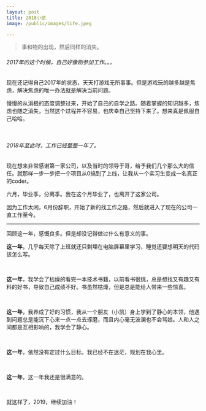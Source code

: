 ```yaml
---
layout: post
title: 2018小结
image: /public/images/life.jpeg

---
```


> 事和物的出现，然后同样的消失。





###### 2017年的这个时候，自己好像刚参加工作。。。

现在还记得自己2017年的状态，天天打游戏无所事事。但是游戏玩的越多越是焦虑，解决焦虑的唯一办法就是解决当前问题。

慢慢的从消极的态度调整过来，开始了自己的自学之路。随着掌握的知识越多，焦虑也随之消失，当然这个过程并不容易，也庆幸自己坚持下来了。想来真是佩服自己哈哈。

<br/>

###### 2018年至此时，工作已经整整一年了。

现在想来非常感谢第一家公司，以及当时的领导于哥，给予我们几个那么大的信任。就那样一步一步把一个项目从0搞到了上线，让我从一个实习生变成一名真正的coder。

六月，毕业季，分离季。我在这个月毕业了，也离开了这家公司。

因为工作太闲，6月份辞职，开始了新的找工作之路，然后就进入了现在的公司一直工作至今。

---



回顾这一年，感慨良多。但是却没记得做过什么有意义的事。

**这一年**，几乎每天除了上班就还只剩埋在电脑屏幕里学习，睡觉还要想明天的代码该怎么写。

<br/>

**这一年**，我学会了枯燥的看完一本技术书籍，以前看书很挑，总是想找又有趣又有料的好书，导致自己成绩不好。书虽然枯燥，但是总是能给人带来一些惊喜。

<br/>

**这一年**，我养成了好的习惯，我从一个朋友（小凯）身上学到了静心的本领，他遇到问题总是能沉下心来一点一点去琢磨，而且内心毫无波澜也不会骂娘。人和人之间都是互相影响的，我学会了静心。

<br/>

**这一年**，依然没有定过什么目标。我已经不在迷茫，规划在我心里。

<br/>

**这一年**，这一年我还是很满意的。 

<br/>



就这样了，2019，继续加油！



